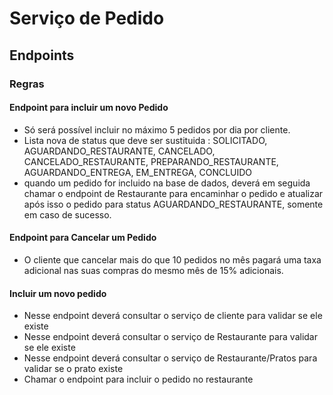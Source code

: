 # Serviço de Pedido

## Endpoints

### Regras

#### Endpoint para incluir um novo Pedido

- Só será possível incluir no máximo 5 pedidos por dia por cliente. 
- Lista nova de status que deve ser sustituida : SOLICITADO, AGUARDANDO_RESTAURANTE, CANCELADO, CANCELADO_RESTAURANTE,  PREPARANDO_RESTAURANTE, AGUARDANDO_ENTREGA, EM_ENTREGA, CONCLUIDO
- quando um pedido for incluido na base de dados, deverá em seguida chamar o endpoint de Restaurante para encaminhar o pedido e atualizar após isso o pedido para status AGUARDANDO_RESTAURANTE, somente em caso de sucesso.

#### Endpoint para Cancelar um Pedido

- O cliente que cancelar mais do que 10 pedidos no mês pagará uma taxa adicional nas suas compras do mesmo mês de 15% adicionais.

#### Incluir um novo pedido

- Nesse endpoint deverá consultar o serviço de cliente para validar se ele existe
- Nesse endpoint deverá consultar o serviço de Restaurante para validar se ele existe
- Nesse endpoint deverá consultar o serviço de Restaurante/Pratos para validar se o prato existe
- Chamar o endpoint para incluir o pedido no restaurante
